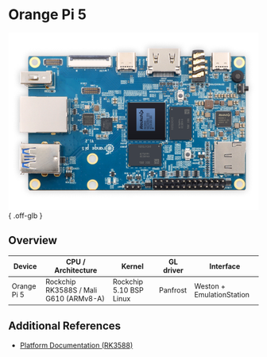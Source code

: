 # Orange Pi 5

![](../../_inc/images/devices/orange-pi-5.png){ .off-glb }

## Overview

| Device | CPU / Architecture | Kernel | GL driver | Interface |
| -- | -- | -- | -- | -- |
| Orange Pi 5 | Rockchip RK3588S / Mali G610 (ARMv8-A) | Rockchip 5.10 BSP Linux | Panfrost | Weston + EmulationStation |

## Additional References

- [Platform Documentation (RK3588)](https://github.com/JustEnoughLinuxOS/distribution/blob/main/documentation/PER_DEVICE_DOCUMENTATION/RK3588)

